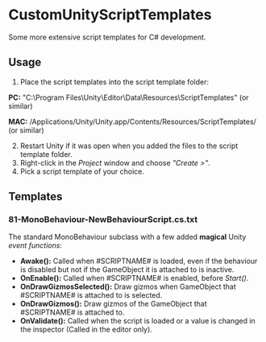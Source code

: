 # CustomUnityScriptTemplates
Some more extensive script templates for C# development.

## Usage
1. Place the script templates into the script template folder:

  **PC:** "C:\Program Files\Unity\Editor\Data\Resources\ScriptTemplates" (or similar)
  
  **MAC:** /Applications/Unity/Unity.app/Contents/Resources/ScriptTemplates/ (or similar)
  
2. Restart Unity if it was open when you added the files to the script template folder.
3. Right-click in the *Project* window and choose *"Create >"*.
4. Pick a script template of your choice.
  
## Templates
### 81-MonoBehaviour-NewBehaviourScript.cs.txt
The standard MonoBehaviour subclass with a few added **magical** Unity *event functions*:
-  **Awake():** Called when #SCRIPTNAME# is loaded, even if the behaviour is disabled but not if the GameObject it is attached to is inactive.
-  **OnEnable():** Called when #SCRIPTNAME# is enabled, before *Start()*.
-  **OnDrawGizmosSelected():** Draw gizmos when GameObject that #SCRIPTNAME# is attached to is selected.
-  **OnDrawGizmos():** Draw gizmos of the GameObject that #SCRIPTNAME# is attached to.
-  **OnValidate():** Called when the script is loaded or a value is changed in the inspector (Called in the editor only).
